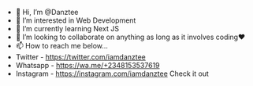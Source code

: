 - 👋 Hi, I’m @Danztee
- 👀 I’m interested in Web Development
- 🌱 I’m currently learning Next JS
- 💞️ I’m looking to collaborate on anything as long as it involves coding❤️
- 📫 How to reach me below...
- Twitter - https://twitter.com/iamdanztee
- Whatsapp - https://wa.me/+2348153537619
- Instagram - https://instagram.com/iamdanztee
Check it out 
<!---
Danztee/Danztee is a ✨ special ✨ repository because its `README.md` (this file) appears on your GitHub profile.
You can click the Preview link to take a look at your changes.
--->

